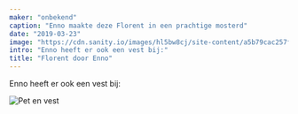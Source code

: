 ```yaml
---
maker: "onbekend"
caption: "Enno maakte deze Florent in een prachtige mosterd"
date: "2019-03-23"
image: "https://cdn.sanity.io/images/hl5bw8cj/site-content/a5b79cac257f7193ffd73aaea0c5a3834d4fd668-1080x1080.jpg"
intro: "Enno heeft er ook een vest bij:"
title: "Florent door Enno"
---
```


Enno heeft er ook een vest bij:

![Pet en vest](https://posts.freesewing.org/uploads/florent_by_enno_2_c5ac858005.jpg "Pet en vest")
